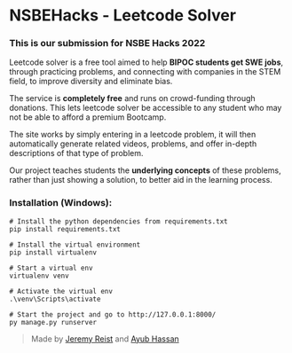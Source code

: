 # NSBEHacks - Leetcode Solver
### This is our submission for NSBE Hacks 2022 ###

Leetcode solver is a free tool aimed to help **BIPOC students get SWE jobs**, through practicing problems, and connecting with companies in the STEM field, to improve diversity and eliminate bias.

The service is **completely free** and runs on crowd-funding through donations. This lets leetcode solver be accessible to any student who may not be able to afford a premium Bootcamp.

The site works by simply entering in a leetcode problem, it will then automatically generate related videos, problems, and offer in-depth descriptions of that type of problem. 

Our project teaches students the **underlying concepts** of these problems, rather than just showing a solution, to better aid in the learning process.

### Installation (Windows):
```
# Install the python dependencies from requirements.txt 
pip install requirements.txt 

# Install the virtual environment
pip install virtualenv

# Start a virtual env
virtualenv venv

# Activate the virtual env
.\venv\Scripts\activate

# Start the project and go to http://127.0.0.1:8000/
py manage.py runserver
```

>Made by [Jeremy Reist](https://github.com/jeremyreist) and [Ayub Hassan](https://github.com/madebyayub) 